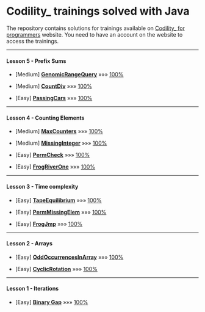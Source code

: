 # Codility_ trainings solved with Java

The repository contains solutions for trainings available on [Codility_ for programmers](https://app.codility.com/programmers/) website.
You need to have an account on the website to access the trainings.

---

#### Lesson 5 - Prefix Sums

* [Medium] [**GenomicRangeQuery**](https://app.codility.com/programmers/lessons/5-prefix_sums/genomic_range_query/)
&#187;&#187;&#187; [100%](https://app.codility.com/demo/results/training65UQ9W-BNB/)

* [Medium] [**CountDiv**](https://app.codility.com/programmers/lessons/5-prefix_sums/count_div/)
&#187;&#187;&#187; [100%](https://app.codility.com/demo/results/trainingSV2FU8-KDN/)

* [Easy] [**PassingCars**](https://app.codility.com/programmers/lessons/5-prefix_sums/passing_cars/)
&#187;&#187;&#187; [100%](https://app.codility.com/demo/results/trainingDMCHJG-YZS/)

---

#### Lesson 4 - Counting Elements

* [Medium] [**MaxCounters**](https://app.codility.com/programmers/lessons/4-counting_elements/max_counters/)
&#187;&#187;&#187; [100%](https://app.codility.com/demo/results/training65HQ5K-YU8/)

* [Medium] [**MissingInteger**](https://app.codility.com/programmers/lessons/4-counting_elements/missing_integer/)
&#187;&#187;&#187; [100%](https://app.codility.com/demo/results/trainingE7KVYR-AT6/)

* [Easy] [**PermCheck**](https://app.codility.com/programmers/lessons/4-counting_elements/perm_check/)
&#187;&#187;&#187; [100%](https://app.codility.com/demo/results/trainingG4EEYR-45C/)

* [Easy] [**FrogRiverOne**](https://app.codility.com/programmers/lessons/4-counting_elements/frog_river_one/)
&#187;&#187;&#187; [100%](https://app.codility.com/demo/results/training2VB6NC-N6F/)

---

#### Lesson 3 - Time complexity

* [Easy] [**TapeEquilibrium**](https://app.codility.com/programmers/lessons/3-time_complexity/tape_equilibrium/)
&#187;&#187;&#187; [100%](https://app.codility.com/demo/results/trainingH7MBPN-W3S/)

* [Easy] [**PermMissingElem**](https://app.codility.com/programmers/lessons/3-time_complexity/perm_missing_elem/)
&#187;&#187;&#187; [100%](https://app.codility.com/demo/results/trainingBTJD9Z-W4N/)

* [Easy] [**FrogJmp**](https://app.codility.com/programmers/lessons/3-time_complexity/frog_jmp/)
&#187;&#187;&#187; [100%](https://app.codility.com/demo/results/trainingBK4T5A-HMN/)

---

#### Lesson 2 - Arrays

* [Easy] [**OddOccurrencesInArray**](https://app.codility.com/programmers/lessons/2-arrays/odd_occurrences_in_array/)
&#187;&#187;&#187; [100%](https://app.codility.com/demo/results/trainingWGVW27-ARD/)

* [Easy] [**CyclicRotation**](https://app.codility.com/programmers/lessons/2-arrays/cyclic_rotation/)
&#187;&#187;&#187; [100%](https://app.codility.com/demo/results/trainingS89XVE-JC8/)

---

#### Lesson 1 - Iterations

* [Easy] [**Binary Gap**](https://app.codility.com/programmers/lessons/1-iterations/binary_gap/)
&#187;&#187;&#187; [100%](https://app.codility.com/demo/results/trainingRGB3DM-MSZ/)
